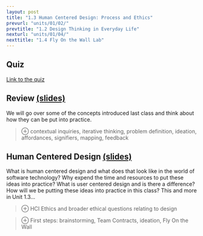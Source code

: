 ```yaml
---
layout: post
title: "1.3 Human Centered Design: Process and Ethics"
prevurl: "units/01/02/"
prevtitle: "1.2 Design Thinking in Everyday Life"
nexturl: "units/01/04/"
nexttitle: "1.4 Fly On the Wall Lab"
---
```


## Quiz

[Link to the quiz](TBD)

## Review [(slides)][rvw slides]
We will go over some of the concepts introduced last class and think about how they can be put into practice.

> ⊕ contextual inquiries, iterative thinking, problem definition, ideation, affordances, signifiers, mapping, feedback

## Human Centered Design [(slides)][hcd slides]
What is human centered design and what does that look like in the world of software technology? Why expend the time and resources to put these ideas into practice? What is user centered design and is there a difference? How will we be putting these ideas into practice in this class? This and more in Unit 1.3... 

> ⊕ HCI Ethics and broader ethical questions relating to design

> ⊕ First steps: brainstorming, Team Contracts, ideation, Fly On the Wall

[Twitter article]: https://www.theverge.com/2020/9/20/21447998/twitter-photo-preview-white-black-faces
[Machine Bias in Criminal Justice]: https://www.propublica.org/article/machine-bias-risk-assessments-in-criminal-sentencing
[What Happens When an Algorithm Cuts Your Healthcare]: https://www.theverge.com/2018/3/21/17144260/healthcare-medicaid-algorithm-arkansas-cerebral-palsy
[racist healthcare article]: https://www.nature.com/articles/d41586-019-03228-6
[predictive policing article]: https://www.technologyreview.com/2020/07/17/1005396/predictive-policing-algorithms-racist-dismantled-machine-learning-bias-criminal-justice/
[cb]: https://www.eventbrite.co.uk/e/the-feminist-institute-coded-bias-screening-event-tickets-121019361167
[rvw slides]: https://docs.google.com/presentation/d/1MzWfhaEnmG0nltZxa-C1zLd35Uy_IMaX2J6dTcJaTik/
[hcd slides]: https://docs.google.com/presentation/d/19FoFQC0Vu2_pDBdFfin757cm0UkF7sjLeSCesc1oB6Y/
